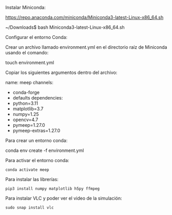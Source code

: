 Instalar Miniconda:

https://repo.anaconda.com/miniconda/Miniconda3-latest-Linux-x86_64.sh

~/Downloads$ bash Miniconda3-latest-Linux-x86_64.sh

Configurar el entorno Conda:

Crear un archivo llamado environment.yml en el directorio raíz de Miniconda usando el comando:

touch environment.yml

Copiar los siguientes argumentos dentro del archivo:

name: meep
channels:
 - conda-forge
 - defaults
dependencies:
 - python=3.11
 - matplotlib=3.7
 - numpy=1.25
 - opencv=4.7
 - pymeep=1.27.0
 - pymeep-extras=1.27.0

Para crear un entorno conda:

  conda env create -f environment.yml
  
Para activar el entorno conda:

    conda activate meep
    
Para instalar las librerías:

    pip3 install numpy matplotlib h5py ffmpeg
    
Para instalar VLC y poder ver el video de la simulación:

    sudo snap install vlc
